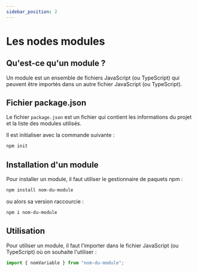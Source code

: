 ```yaml
---
sidebar_position: 2
---
```


# Les nodes modules

## Qu'est-ce qu'un module ?

Un module est un ensemble de fichiers JavaScript (ou TypeScript) qui peuvent être importés dans un autre fichier JavaScript (ou TypeScript).

## Fichier package.json

Le fichier `package.json` est un fichier qui contient les informations du projet et la liste des modules utilisés.

Il est initialiser avec la commande suivante :

```bash
npm init
```

## Installation d'un module

Pour installer un module, il faut utiliser le gestionnaire de paquets npm :

```bash
npm install nom-du-module
```

ou alors sa version raccourcie :

```bash
npm i nom-du-module
```

## Utilisation

Pour utiliser un module, il faut l'importer dans le fichier JavaScript (ou TypeScript) où on souhaite l'utiliser :

```typescript
import { nomVariable } from "nom-du-module";
```
